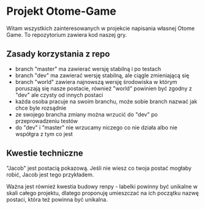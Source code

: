 # Projekt Otome-Game

Witam wszystkich zainteresowanych w projekcie napisania własnej Otome Game.
To repozytorium zawiera kod naszej gry.

## Zasady korzystania z repo
 - branch "master" ma zawierać wersję stabilną i po testach
 - branch "dev" ma zawierać wersję stabilną, ale ciągle zmieniającą się
 - branch "world" zawiera najnowszą wersję środowiska w którym poruszają się nasze postacie, również "world" powinien być zgodny z "dev" ale czysty od innych postaci 
 - każda osoba pracuje na swoim branchu, może sobie branch nazwać jak chce byle rozsądnie
 - ze swojego brancha zmiany można wrzucić do "dev" po przeprowadzeniu testów
 - do "dev" i "master" nie wrzucamy niczego co nie działa albo nie współgra z tym co jest

## Kwestie techniczne
"Jacob" jest postacią pokazową. Jeśli nie wiesz co twoja postać mogłaby robić, Jacob jest tego przykładem.

Ważna jest również kwestia budowy renpy - labelki powinny być unikalne w skali całego projektu, dlatego proponuję umieszczać na ich początku nazwę postaci, która też powinna być unikalna.